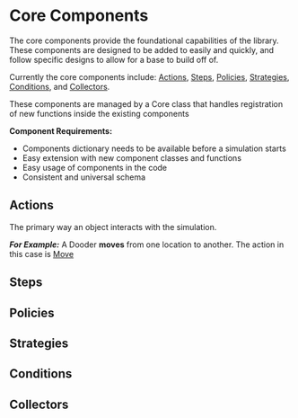 # Core Components

The core components provide the foundational capabilities of the library. These components are designed to be added to easily and quickly, and follow specific designs to allow for a base to build off of.

Currently the core components include: [Actions](#Actions), [Steps](#Steps), [Policies](#Policies), [Strategies](#Strategies), [Conditions](#Conditions), and [Collectors](#Collectors).

These components are managed by a Core class that handles registration of new functions inside the existing components

**Component Requirements:**

- Components dictionary needs to be available before a simulation starts
- Easy extension with new component classes and functions
- Easy usage of components in the code
- Consistent and universal schema

## Actions
The primary way an object interacts with the simulation. 

***For Example:*** A Dooder **moves** from one location to another. The action in this case is [Move](https://github.com/csmangum/Dooders/blob/main/sdk/actions/move.py)

## Steps


## Policies


## Strategies


## Conditions


## Collectors

